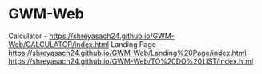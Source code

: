 # GWM-Web

Calculator - https://shreyasach24.github.io/GWM-Web/CALCULATOR/index.html
Landing Page - https://shreyasach24.github.io/GWM-Web/Landing%20Page/index.html
https://shreyasach24.github.io/GWM-Web/TO%20DO%20LIST/index.html

